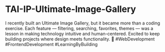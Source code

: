 # TAI-IP-Ultimate-Image-Gallery
I recently built an Ultimate Image Gallery, but it became more than a coding exercise. Each feature — filtering, searching, favorites, themes — was a lesson in making technology intuitive and human-centered. Excited to keep building projects where design meets functionality. 🚀  #WebDevelopment #FrontendDevelopment #LearningByBuilding
